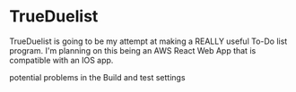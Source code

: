# TrueDuelist

TrueDuelist is going to be my attempt at making a REALLY useful To-Do list program.
I'm planning on this being an AWS React Web App that is compatible with an IOS app.

potential problems in the Build and test settings